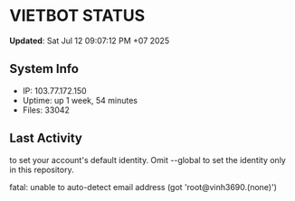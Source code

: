# VIETBOT STATUS
**Updated**: Sat Jul 12 09:07:12 PM +07 2025

## System Info
- IP: 103.77.172.150
- Uptime: up 1 week, 54 minutes
- Files: 33042

## Last Activity

to set your account's default identity.
Omit --global to set the identity only in this repository.

fatal: unable to auto-detect email address (got 'root@vinh3690.(none)')
